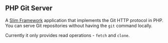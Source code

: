 PHP Git Server
--------------

A [Slim Framework](http://www.slimframework.com/) application that implements the Git HTTP protocol in PHP. You can serve Git repositories without having the `git` command locally.

Currently it only provides read operations - `fetch` and `clone`.